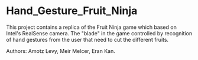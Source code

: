 # Hand_Gesture_Fruit_Ninja

This project contains a replica of the Fruit Ninja game which based on Intel's RealSense camera.
The "blade" in the game controlled by recognition of hand gestures from the user that need to cut 
the different fruits.

Authors: Amotz Levy, Meir Melcer, Eran Kan.
